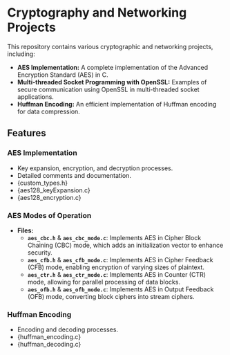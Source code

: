 # Cryptography and Networking Projects

This repository contains various cryptographic and networking projects, including:

- **AES Implementation:** A complete implementation of the Advanced Encryption Standard (AES) in C.
- **Multi-threaded Socket Programming with OpenSSL:** Examples of secure communication using OpenSSL in multi-threaded socket applications.
- **Huffman Encoding:** An efficient implementation of Huffman encoding for data compression.

## Features

### AES Implementation
- Key expansion, encryption, and decryption processes.
- Detailed comments and documentation.
- {custom_types.h}
- {aes128_keyExpansion.c}
- {aes128_encryption.c}

### AES Modes of Operation
- **Files:**
  - **`aes_cbc.h`** & **`aes_cbc_mode.c`**: Implements AES in Cipher Block Chaining (CBC) mode, which adds an initialization vector to enhance security.
  - **`aes_cfb.h`** & **`aes_cfb_mode.c`**: Implements AES in Cipher Feedback (CFB) mode, enabling encryption of varying sizes of plaintext.
  - **`aes_ctr.h`** & **`aes_ctr_mode.c`**: Implements AES in Counter (CTR) mode, allowing for parallel processing of data blocks.
  - **`aes_ofb.h`** & **`aes_ofb_mode.c`**: Implements AES in Output Feedback (OFB) mode, converting block ciphers into stream ciphers.


### Huffman Encoding
- Encoding and decoding processes.
- {huffman_encoding.c}
- {huffman_decoding.c}










